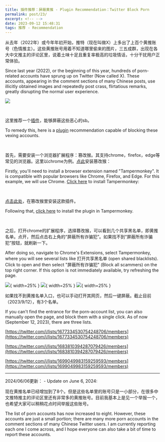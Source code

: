 ```yaml
---
title: 插件推荐：屏蔽黄推 - Plugin Recommendation：Twitter Block Porn
permalink: post/23/
excerpt: <!-- -->
date: 2023-09-12 15:48:31
tags: 推荐 - Recommendation
---
```


从去年（2022年）或今年年初开始，推特（现在叫做X）上多出了上百个黄推账号（色情推主）。这些黄推账号用着不知道哪里偷来的图片，三五成群，出现在各大中文推主的评论区里，说着土味十足且重复率极高的垃圾情话，十分干扰用户正常体验。

Since last year (2022), or the beginning of this year, hundreds of porn-related accounts have sprung up on Twitter (Now called X). These accounts, appearing in the comment sections of many Chinese posts, use illicitly obtained images and repeatedly post crass, flirtatious remarks, greatly disrupting the normal user experience.

![](1.png)

<br>

这里推荐一个[插件](https://github.com/daymade/Twitter-Block-Porn)，能够屏蔽这些恶心的sb。

To remedy this, here is a [plugin](https://github.com/daymade/Twitter-Block-Porn) recommendation capable of blocking these vexing accounts. 

<br>

首先，需要安装一个浏览器扩展程序：篡改猴。其支持chrome，firefox，edge等常见的浏览器。这里以chrome为例。[点此](https://www.tampermonkey.net/)安装篡改猴：

Firstly, you'll need to install a browser extension named "Tampermonkey". It is compatible with popular browsers like Chrome, Firefox, and Edge. For this example, we will use Chrome. [Click here](https://www.tampermonkey.net/) to install Tampermonkey:

<br>

[点击此处](https://greasyfork.org/zh-CN/scripts/470359-twitter-block-porn)，在篡改猴里安装这款插件。

Following that, [click here](https://greasyfork.org/zh-CN/scripts/470359-twitter-block-porn) to install the plugin in Tampermonkey. 

<br>

之后，打开chrome的扩展程序，选择篡改猴，可以看到几个共享黑名单，即黄推名单。点开，然后点击右上角的“屏蔽所有诈骗犯”。如果找不到“屏蔽所有诈骗犯”按钮，就刷新一下。

After doing so, navigate to Chrome's Extensions, select Tampermonkey, where you will see several lists like 打开共享黑名单 (open shared blacklists). Click to open and then select "屏蔽所有诈骗犯" (Block all scammers) on the top right corner. If this option is not immediately available, try refreshing the page.

![](2.png){ width=25% }
![](3.png){ width=25% }
![](4.png){ width=25% }

如果找不到黄推名单入口，也可以手动打开其网页，然后一键屏蔽。截止目前（2023/9/12），有3个名单。

If you can't find the entrance for the porn-account list, you can also manually open the page, and block them with a single click. As of now (September 12, 2023), there are three lists.

[https://twitter.com/i/lists/1677334530754248706/members](https://twitter.com/i/lists/1677334530754248706/members)

[https://twitter.com/i/lists/1683810394287079426/members](https://twitter.com/i/lists/1683810394287079426/members)

[https://twitter.com/i/lists/1699049983159259593/members](https://twitter.com/i/lists/1699049983159259593/members)

---

2024/06/06更新： - Update on June 6, 2024:

现在黄推名单已经增加到了8个。但是这些名单里的账号只是一小部分，在很多中文推特推主的评论区里还有非常多的黄推账号。目前我基本上是见一个举报一个，也希望大家可以稍稍花点时间举报这些账号。

The list of porn accounts has now increased to eight. However, these accounts are just a small portion; there are many more porn accounts in the comment sections of many Chinese Twitter users. I am currently reporting each one I come across, and I hope everyone can also take a bit of time to report these accounts.